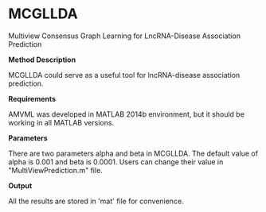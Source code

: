 # MCGLLDA

Multiview Consensus Graph Learning for LncRNA-Disease Association Prediction

**Method Description**

MCGLLDA could serve as a useful tool for lncRNA-disease association prediction.

**Requirements**

AMVML was developed in MATLAB 2014b environment, but it should be working in all MATLAB versions. 

**Parameters**

There are two parameters alpha and beta in MCGLLDA. The default value of alpha is 0.001 and beta is 0.0001. Users can change their value in "MultiViewPrediction.m" file.

**Output**

All the results are stored in 'mat' file for convenience.
